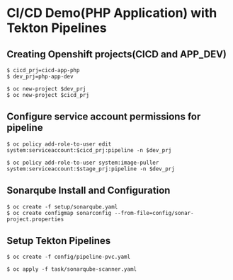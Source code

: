 
# CI/CD Demo(PHP Application) with Tekton Pipelines

## Creating Openshift projects(CICD and APP_DEV)

    $ cicd_prj=cicd-app-php
    $ dev_prj=php-app-dev

    $ oc new-project $dev_prj
    $ oc new-project $cicd_prj
    

## Configure service account permissions for pipeline

    $ oc policy add-role-to-user edit system:serviceaccount:$cicd_prj:pipeline -n $dev_prj

    $ oc policy add-role-to-user system:image-puller system:serviceaccount:$stage_prj:pipeline -n $dev_prj
    

## Sonarqube Install and Configuration 

    $ oc create -f setup/sonarqube.yaml
    $ oc create configmap sonarconfig --from-file=config/sonar-project.properties
    

## Setup Tekton Pipelines

    $ oc create -f config/pipeline-pvc.yaml 

    $ oc apply -f task/sonarqube-scanner.yaml

    
